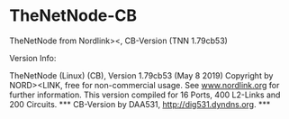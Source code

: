 # TheNetNode-CB
TheNetNode from Nordlink>&lt;, CB-Version (TNN 1.79cb53)

Version Info:

TheNetNode (Linux) (CB), Version 1.79cb53 (May  8 2019)
     Copyright by NORD><LINK, free for non-commercial usage.
         See www.nordlink.org for further information.
  This version compiled for 16 Ports, 400 L2-Links and 200 Circuits.
       *** CB-Version by DAA531, http://dig531.dyndns.org. ***
